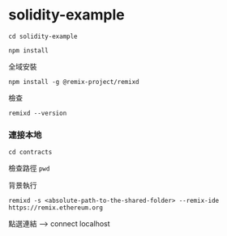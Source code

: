 # solidity-example
`cd solidity-example`

`npm install`

全域安裝

`npm install -g @remix-project/remixd`

檢查

`remixd --version`

### 連接本地

`cd contracts`

檢查路徑
`pwd`

背景執行

`remixd -s <absolute-path-to-the-shared-folder> --remix-ide https://remix.ethereum.org`

點選連結 --> connect localhost